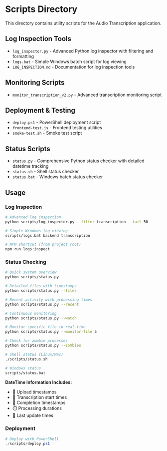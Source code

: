 # Scripts Directory

This directory contains utility scripts for the Audio Transcription application.

## Log Inspection Tools

- `log_inspector.py` - Advanced Python log inspector with filtering and formatting
- `logs.bat` - Simple Windows batch script for log viewing
- `LOG_INSPECTION.md` - Documentation for log inspection tools

## Monitoring Scripts

- `monitor_transcription_v2.py` - Advanced transcription monitoring script

## Deployment & Testing

- `deploy.ps1` - PowerShell deployment script
- `frontend-test.js` - Frontend testing utilities
- `smoke-test.sh` - Smoke test script

## Status Scripts

- `status.py` - Comprehensive Python status checker with detailed datetime tracking
- `status.sh` - Shell status checker  
- `status.bat` - Windows batch status checker

## Usage

### Log Inspection

```bash
# Advanced log inspection
python scripts/log_inspector.py --filter transcription --tail 50

# Simple Windows log viewing
scripts/logs.bat backend transcription

# NPM shortcut (from project root)
npm run logs:inspect
```

### Status Checking

```bash
# Quick system overview
python scripts/status.py

# Detailed files with timestamps
python scripts/status.py --files

# Recent activity with processing times
python scripts/status.py --recent

# Continuous monitoring
python scripts/status.py --watch

# Monitor specific file in real-time
python scripts/status.py --monitor-file 5

# Check for zombie processes
python scripts/status.py --zombies

# Shell status (Linux/Mac)
./scripts/status.sh

# Windows status
scripts/status.bat
```

**DateTime Information Includes:**

- 📅 Upload timestamps
- 🚀 Transcription start times
- 🏁 Completion timestamps  
- ⏱️ Processing durations
- 🔄 Last update times

### Deployment

```powershell
# Deploy with PowerShell
./scripts/deploy.ps1
```
